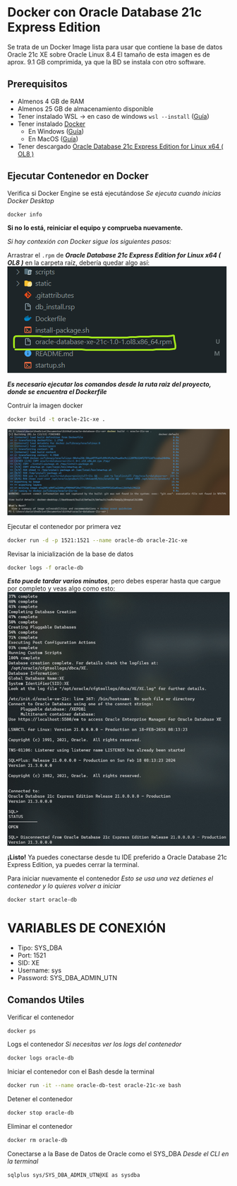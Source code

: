 # Docker con Oracle Database 21c Express Edition
Se trata de un Docker Image lista para usar que contiene la base de datos Oracle 21c XE sobre Oracle Linux 8.4
El tamaño de esta imagen es de aprox. 9.1 GB comprimida, ya que la BD se instala con otro software.

## Prerequisitos

- Almenos 4 GB de RAM
- Almenos 25 GB de almacenamiento disponible
- Tener instalado WSL -> en caso de windows `wsl --install` ([Guía](https://www.youtube.com/shorts/ddfLijQ1t88))
- Tener instalado [Docker](https://docs.docker.com/get-docker/)
    - En Windows ([Guía](https://www.youtube.com/shorts/ddfLijQ1t88))
    - En MacOS ([Guía](https://www.youtube.com/watch?v=a30Enh1_aWI))
- Tener descargado [Oracle Database 21c Express Edition for Linux x64 ( OL8 )](https://www.oracle.com/mx/database/technologies/xe-downloads.html)

## Ejecutar Contenedor en Docker

Verifica si Docker Engine se está ejecutándose
*Se ejecuta cuando inicias Docker Desktop*
```bash
docker info
```
**Si no lo está, reiniciar el equipo y comprueba nuevamente.**

*Si hay contexión con Docker sigue los siguientes pasos:*

Arrastrar el `.rpm` de ***Oracle Database 21c Express Edition for Linux x64 ( OL8 )*** en la carpeta raíz, debería quedar algo así: <br />
<img src='./static/imgs/ODBS21cXE-Screenshot.png'><img>

***Es necesario ejecutar los comandos desde la ruta raiz del proyecto, donde se encuentra el Dockerfile***

Contruir la imagen docker
```bash
docker build -t oracle-21c-xe .
```
<img src='./static/imgs/DockerBuildBASH.png'><img>

Ejecutar el contenedor por primera vez
```bash
docker run -d -p 1521:1521 --name oracle-db oracle-21c-xe
```

Revisar la inicialización de la base de datos
```bash
docker logs -f oracle-db
```
***Esto puede tardar varios minutos***, pero debes esperar hasta que cargue por completo y veas algo como esto: <br />
<img src='./static/imgs/ODBS21cXELogger-Screenshot.png'><img>

**¡Listo!** Ya puedes conectarse desde tu IDE preferido a Oracle Database 21c Express Edition, ya puedes cerrar la terminal.

Para iniciar nuevamente el contenedor
*Esto se usa una vez detienes el contenedor y lo quieres volver a iniciar*
```bash
docker start oracle-db
```

# **VARIABLES DE CONEXIÓN**
- Tipo: SYS_DBA
- Port: 1521
- SID: XE
- Username: sys
- Password: SYS_DBA_ADMIN_UTN

## Comandos Utiles

Verificar el contenedor
```bash
docker ps
```

Logs el contenedor
*Si necesitas ver los logs del contenedor*
```bash
docker logs oracle-db
```

Iniciar el contenedor con el Bash desde la terminal
```bash
docker run -it --name oracle-db-test oracle-21c-xe bash
```

Detener el contenedor
```bash
docker stop oracle-db
```

Eliminar el contenedor
```bash
docker rm oracle-db
```

Conectarse a la Base de Datos de Oracle como el SYS_DBA
*Desde el CLI en la terminal*
```bash
sqlplus sys/SYS_DBA_ADMIN_UTN@XE as sysdba
```
